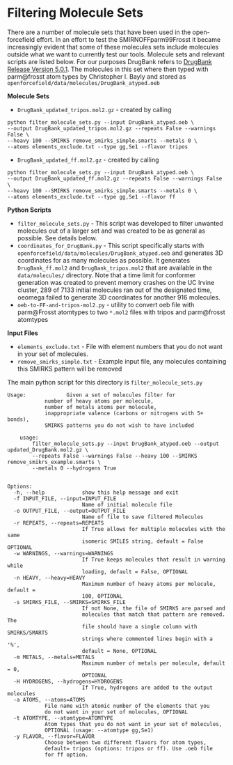 # Filtering Molecule Sets

There are a number of molecule sets that have been used in the open-forcefield effort. 
In an effort to test the SMIRNOFFparm99Frosst it became increasingly evident that some of these molecules sets include molecules outside what we want to currently test our tools. 
Molecule sets and relevant scripts are listed below. 
For our purposes DrugBank refers to [DrugBank Release Version 5.0.1](http://www.drugbank.ca/releases/latest).
The molecules in this set where then typed with parm@frosst atom types by Christopher I. Bayly and stored as `openforcefield/data/molecules/DrugBank_atyped.oeb`

**Molecule Sets**
* `DrugBank_updated_tripos.mol2.gz` - created by calling 
```
python filter_molecule_sets.py --input DrugBank_atyped.oeb \
--output DrugBank_updated_tripos.mol2.gz --repeats False --warnings False \
--heavy 100 --SMIRKS remove_smirks_simple.smarts --metals 0 \
--atoms elements_exclude.txt --type gg,Se1 --flavor tripos
```
* `DrugBank_updated_ff.mol2.gz` - created by calling 
```
python filter_molecule_sets.py --input DrugBank_atyped.oeb \
--output DrugBank_updated_ff.mol2.gz --repeats False --warnings False \
--heavy 100 --SMIRKS remove_smirks_simple.smarts --metals 0 \
--atoms elements_exclude.txt --type gg,Se1 --flavor ff
```

**Python Scripts**
* `filter_molecule_sets.py` - This script was developed to filter unwanted molecules out of a larger set and was created to be as general as possible. See details below. 
* `coordinates_for_DrugBank.py` - This script specifically starts with `openforcefield/data/molecules/DrugBank_atyped.oeb` and generates 3D coordinates for as many molecules as possible. It generates `DrugBank_ff.mol2` and `DrugBank_tripos.mol2` that are available in the `data/molecules/` directory. Note that a time limit for conformer generation was created to prevent memory crashes on the UC Irvine cluster, 289 of 7133 initial molecules ran out of the designated time, oeomega failed to generate 3D coordinates for another 916 molecules.  
* `oeb-to-FF-and-tripos-mol2.py` - utility to convert oeb file with parm@Frosst atomtypes to two `*.mol2` files with tripos and parm@frosst atomtypes

**Input Files**
* `elements_exclude.txt` - File with element numbers that you do not want in your set of molecules.
* `remove_smirks_simple.txt` - Example input file, any molecules containing this SMIRKS pattern will be removed


 The main python script for this directory is `filter_molecule_sets.py` 

```
Usage:             Given a set of molecules filter for
            number of heavy atoms per molecule,
            number of metals atoms per molecule,
            inappropriate valence (carbons or nitrogens with 5+ bonds),
            SMIRKS patterns you do not wish to have included

    usage:
        filter_molecule_sets.py --input DrugBank_atyped.oeb --output updated_DrugBank.mol2.gz \
        --repeats False --warnings False --heavy 100 --SMIRKS remove_smikrs_example.smarts \
        --metals 0 --hydrogens True
    

Options:
  -h, --help            show this help message and exit
  -f INPUT_FILE, --input=INPUT_FILE
                        Name of initial molecule file
  -o OUTPUT_FILE, --output=OUTPUT_FILE
                        Name of file to save filtered Molecules
  -r REPEATS, --repeats=REPEATS
                        If True allows for multiple molecules with the same
                        isomeric SMILES string, default = False OPTIONAL
  -w WARNINGS, --warnings=WARNINGS
                        If True keeps molecules that result in warning while
                        loading, default = False, OPTIONAL
  -n HEAVY, --heavy=HEAVY
                        Maximum number of heavy atoms per molecule, default =
                        100, OPTIONAL
  -s SMIRKS_FILE, --SMIRKS=SMIRKS_FILE
                        If not None, the file of SMIRKS are parsed and
                        molecules that match that pattern are removed. The
                        file should have a single column with SMIRKS/SMARTS
                        strings where commented lines begin with a '%',
                        default = None, OPTIONAL
  -m METALS, --metals=METALS
                        Maximum number of metals per molecule, default = 0,
                        OPTIONAL
  -H HYDROGENS, --hydrogens=HYDROGENS
                        If True, hydrogens are added to the output molecules
  -a ATOMS, --atoms=ATOMS
			File name with atomic number of the elements that you
			do not want in your set of molecules, OPTIONAL
  -t ATOMTYPE, --atomtype=ATOMTYPE
			Atom types that you do not want in your set of molecules,
			OPTIONAL (usage: --atomtype gg,Se1)
  -y FLAVOR, --flavor=FLAVOR
			Choose between two different flavors for atom types, 
			default= tripos (options: tripos or ff). Use .oeb file
			for ff option.
```


